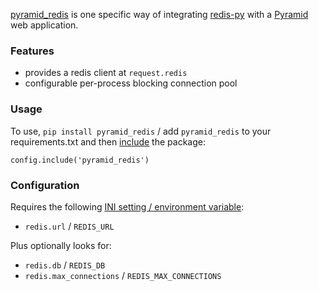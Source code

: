 [pyramid_redis][] is one specific way of integrating [redis-py][] with a
[Pyramid][] web application.

### Features

* provides a redis client at `request.redis`
* configurable per-process blocking connection pool

### Usage

To use, `pip install pyramid_redis` / add `pyramid_redis` to your requirements.txt
and then [include][] the package:

    config.include('pyramid_redis')

### Configuration

Requires the following [INI setting / environment variable][]:

* `redis.url` / `REDIS_URL`

Plus optionally looks for:

* `redis.db` / `REDIS_DB`
* `redis.max_connections` / `REDIS_MAX_CONNECTIONS`

[pyramid_redis]: https://github.com/thruflo/pyramid_redis
[redis-py]: https://github.com/andymccurdy/redis-py
[Pyramid]: http://pypi.python.org/pypi/pyramid
[include]: http://docs.pylonsproject.org/projects/pyramid/en/latest/api/config.html#pyramid.config.Configurator.include
[INI setting / environment variable]: http://docs.pylonsproject.org/projects/pyramid/en/latest/narr/environment.html#adding-a-custom-setting
